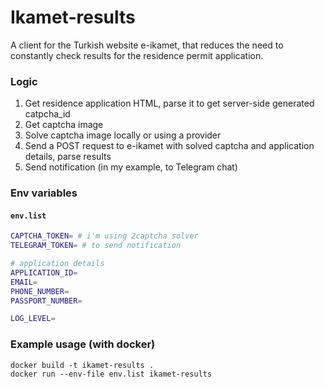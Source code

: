 # Ikamet-results

A client for the Turkish website e-ikamet, that reduces the need to constantly check results for the residence permit application.

### Logic

1. Get residence application HTML, parse it to get server-side generated catpcha_id
2. Get captcha image
3. Solve captcha image locally or using a provider
4. Send a POST request to e-ikamet with solved captcha and application details, parse results
5. Send notification (in my example, to Telegram chat)


### Env variables
#### **`env.list`**
```bash
CAPTCHA_TOKEN= # i'm using 2captcha solver
TELEGRAM_TOKEN= # to send notification

# application details
APPLICATION_ID= 
EMAIL=
PHONE_NUMBER=
PASSPORT_NUMBER=

LOG_LEVEL=
```

### Example usage (with docker)
```
docker build -t ikamet-results . 
docker run --env-file env.list ikamet-results
```
